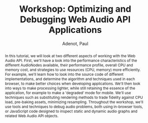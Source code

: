 --- 
title: "Workshop: Optimizing and Debugging Web Audio API Applications" 
abstract: "In this tutorial, we will look at two different aspects of working with the Web Audio API. First, we'll have a look into the performance characteristics of the different AudioNodes available, their performance profile, overall CPU and memory cost, and strategies to use resources (CPU, memory) more efficiently. For example, we'll learn how to look into the source code of different implementations, and determine the algorithm and techniques used in each browser, to make better choices when developing applications. We'll then look into ways to make processing lighter, while still retaining the essence of the application, for example to make a 'degraded' mode for mobile. We'll use techniques such as substituting rendering methods to trade fidelity against CPU load, pre-baking assets, minimizing resampling. Throughout the workshop, we'll use tools and techniques to debug audio problems, both using in-browser tools, or JavaScript code designed to inspect static and dynamic audio graphs and related Web Audio API objects." 
address: "Atlanta, Georgia" 
author: "Adenot, Paul"
webAuthor: "Christian Baumann, Johanna Friederike, Jan-Torsten Milde" 
booktitle: "Proceedings of the International Web Audio Conference" 
editor: "Freeman, Jason and Lerch, Alexander and Paradis, Matthew" 
month: "Proceedings of the International Web Audio Conference"
pages: "1-1" 
publisher: "Georgia Tech" 
series: "WAC '18"
track: "Tutorial"  
year: "2016" 
id: "2016_EA_tut1" 
tags: year2016
media: none 
pdflink: /_data/papers/pdf/2016/2016_tut1.pdf
ISSN: 2663-5844
---